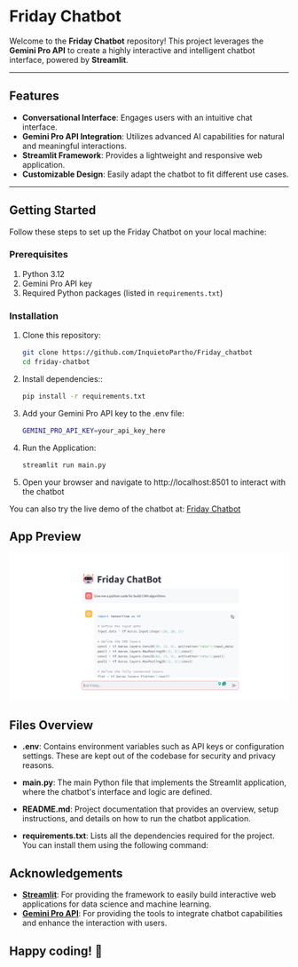 # Friday Chatbot

Welcome to the **Friday Chatbot** repository! This project leverages the **Gemini Pro API** to create a highly interactive and intelligent chatbot interface, powered by **Streamlit**.

---

## Features

- **Conversational Interface**: Engages users with an intuitive chat interface.
- **Gemini Pro API Integration**: Utilizes advanced AI capabilities for natural and meaningful interactions.
- **Streamlit Framework**: Provides a lightweight and responsive web application.
- **Customizable Design**: Easily adapt the chatbot to fit different use cases.

---

## Getting Started

Follow these steps to set up the Friday Chatbot on your local machine:

### Prerequisites

1. Python 3.12
2. Gemini Pro API key
3. Required Python packages (listed in `requirements.txt`)

### Installation

1. Clone this repository:
   ```bash
   git clone https://github.com/InquietoPartho/Friday_chatbot
   cd friday-chatbot
   ```
2. Install dependencies::
   ```bash
   pip install -r requirements.txt
   ```
3. Add your Gemini Pro API key to the .env file:
   ```bash
   GEMINI_PRO_API_KEY=your_api_key_here
   ```
4. Run the Application:
   ```bash
   streamlit run main.py
   ```
5. Open your browser and navigate to http://localhost:8501 to interact with the chatbot

You can also try the live demo of the chatbot at: [Friday Chatbot](https://fridaychatbot.streamlit.app/)

## App Preview

![Friday Chatbot Preview](assests/chat_preview.png?raw=true)

## Files Overview

- **.env**: Contains environment variables such as API keys or configuration settings. These are kept out of the codebase for security and privacy reasons.
- **main.py**: The main Python file that implements the Streamlit application, where the chatbot's interface and logic are defined.
- **README.md**: Project documentation that provides an overview, setup instructions, and details on how to run the chatbot application.

- **requirements.txt**: Lists all the dependencies required for the project. You can install them using the following command:

## Acknowledgements

- **[Streamlit](https://streamlit.io/)**: For providing the framework to easily build interactive web applications for data science and machine learning.
- **[Gemini Pro API](https://gemini.com/pro-api)**: For providing the tools to integrate chatbot capabilities and enhance the interaction with users.

## Happy coding! 🚀
